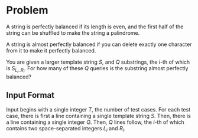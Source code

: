 # Problem

A string is perfectly balanced if its length is even, and the first half of the string can be shuffled to make the string a palindrome.

A string is almost perfectly balanced if you can delete exactly one character from it to make it perfectly balanced.

You are given a larger template string $S$, and $Q$ substrings, the $i$-th of which is $S_{L_i..R_i}$​​. For how many of these $Q$ queries is the substring almost perfectly balanced?

## Input Format

Input begins with a single integer $T$, the number of test cases.
For each test case, there is first a line containing a single template string $S$.
Then, there is a line containing a single integer $Q$.
Then, $Q$ lines follow, the $i$-th of which contains two space-separated integers $L_i$​ and $R_i$​.
